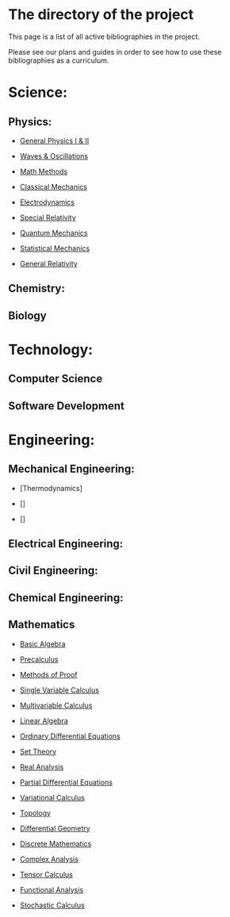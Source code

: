 # The directory of the project

This page is a list of all active bibliographies in the project.

Please see our plans and guides in order to see how to use these bibliographies as a curriculum. 

# Science:

## Physics:

* [General Physics I & II](https://github.com/BibliographiesProject/Bibliographies/blob/master/Science/Physical%20Sciences/Physics/Physics.md)

* [Waves & Oscillations](https://github.com/BibliographiesProject/Bibliographies/blob/master/Science/Physical%20Sciences/Physics/Waves%20and%20Oscillations.md)

* [Math Methods](https://github.com/BibliographiesProject/Bibliographies/blob/master/Science/Physical%20Sciences/Physics/Math%20Methods%20for%20Physicists.md)

* [Classical Mechanics](https://github.com/BibliographiesProject/Bibliographies/blob/master/Science/Physical%20Sciences/Physics/Classical%20Mechanics.md)

* [Electrodynamics](https://github.com/BibliographiesProject/Bibliographies/blob/master/Science/Physical%20Sciences/Physics/Electrodynamics.md)

* [Special Relativity](https://github.com/BibliographiesProject/Bibliographies/blob/master/Science/Physical%20Sciences/Physics/Special%20Relativity.md)

* [Quantum Mechanics](https://github.com/BibliographiesProject/Bibliographies/blob/master/Science/Physical%20Sciences/Physics/Quantum%20Mechanics.md)

* [Statistical Mechanics](https://github.com/BibliographiesProject/Bibliographies/blob/master/Science/Physical%20Sciences/Physics/Statistical%20Mechanics.md)

* [General Relativity](https://github.com/BibliographiesProject/Bibliographies/blob/master/Science/Physical%20Sciences/Physics/General%20Relativity.md)

## Chemistry:

## Biology

# Technology:

## Computer Science

## Software Development

# Engineering:

## Mechanical Engineering:
* [Thermodynamics]

* []

* []

## Electrical Engineering:

## Civil Engineering:

## Chemical Engineering:

## Mathematics 

* [Basic Algebra](https://github.com/BibliographiesProject/Bibliographies/blob/master/Math/BasicAlgebra.md)

* [Precalculus](https://github.com/BibliographiesProject/Bibliographies/blob/master/Math/Pre-Calculus.md)

* [Methods of Proof](https://github.com/BibliographiesProject/Bibliographies/blob/master/Math/ProofTechniques.md)

* [Single Variable Calculus](https://github.com/BibliographiesProject/Bibliographies/blob/master/Math/SingleVariableCalculus.md)

* [Multivariable Calculus](https://github.com/BibliographiesProject/Bibliographies/blob/master/Math/MultivariableCalculus.md)

* [Linear Algebra](https://github.com/BibliographiesProject/Bibliographies/blob/master/Math/LinearAlgebra.md)

* [Ordinary Differential Equations](https://github.com/BibliographiesProject/Bibliographies/blob/master/Math/Differential%20Equations.md)

* [Set Theory](https://github.com/BibliographiesProject/Bibliographies/blob/master/Math/SetTheory.md)

* [Real Analysis](https://github.com/BibliographiesProject/Bibliographies/blob/master/Math/RealAnalysis.md)

* [Partial Differential Equations](https://github.com/BibliographiesProject/Bibliographies/blob/master/Math/PartialDifferentialEquations.md)

* [Variational Calculus](https://github.com/BibliographiesProject/Bibliographies/blob/master/Math/CalculusofVariations.md)

* [Topology](https://github.com/BibliographiesProject/Bibliographies/blob/master/Math/Topology.md)

* [Differential Geometry](https://github.com/BibliographiesProject/Bibliographies/blob/master/Math/DifferentialGeometry.md)

* [Discrete Mathematics](https://github.com/BibliographiesProject/Bibliographies/blob/master/Math/DiscreteMathematics.md)

* [Complex Analysis](https://github.com/BibliographiesProject/Bibliographies/blob/master/Math/ComplexAnalysis.md)

* [Tensor Calculus](https://github.com/BibliographiesProject/Bibliographies/blob/master/Math/TensorCalculus.md)

* [Functional Analysis](https://github.com/BibliographiesProject/Bibliographies/blob/master/Math/Functional%20Analysis.md)

* [Stochastic Calculus](https://github.com/BibliographiesProject/Bibliographies/blob/master/Math/StochasticCalculus.md)